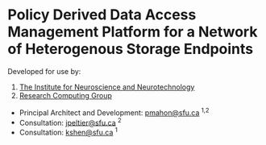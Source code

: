 # Policy Derived Data Access Management Platform for a Network of Heterogenous Storage Endpoints

Developed for use by:
1. [The Institute for Neuroscience and Neurotechnology](https://www.sfu.ca/neuro-institute.html)
2. [Research Computing Group](https://www.rcg.sfu.ca/)

* Principal Architect and Development: [pmahon@sfu.ca](mailto:pmahon@sfu.ca) <sup>1,2</sup>
* Consultation: [jpeltier@sfu.ca](mailto:jpeltier@sfu.ca) <sup>2</sup>
* Consultation: [kshen@sfu.ca](mailto:kshen@sfu.ca) <sup>1</sup>
